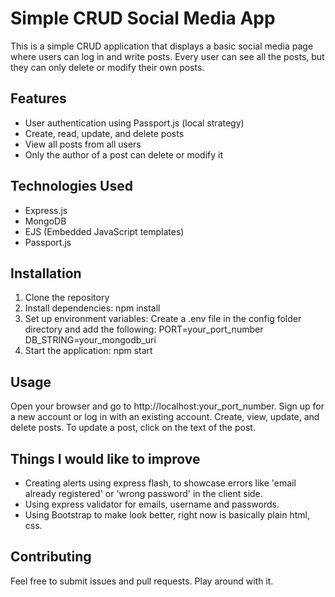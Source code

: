 # Simple CRUD Social Media App

This is a simple CRUD application that displays a basic social media page where users can log in and write posts. Every user can see all the posts, but they can only delete or modify their own posts.

## Features

- User authentication using Passport.js (local strategy)
- Create, read, update, and delete posts
- View all posts from all users
- Only the author of a post can delete or modify it

## Technologies Used

- Express.js
- MongoDB
- EJS (Embedded JavaScript templates)
- Passport.js

## Installation

1. Clone the repository
2. Install dependencies:
     npm install
4. Set up environment variables: Create a .env file in the config folder directory and add the following:
     PORT=your_port_number
     DB_STRING=your_mongodb_uri
5. Start the application:
     npm start

## Usage
Open your browser and go to http://localhost:your_port_number.
Sign up for a new account or log in with an existing account.
Create, view, update, and delete posts.
To update a post, click on the text of the post.

## Things I would like to improve
- Creating alerts using express flash, to showcase errors like 'email already registered' or 'wrong password' in the client side.
- Using express validator for emails, username and passwords.
- Using Bootstrap to make look better, right now is basically plain html, css.

## Contributing
Feel free to submit issues and pull requests. Play around with it.
